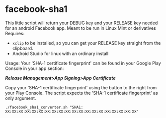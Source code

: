 # facebook-sha1

This little script will return your DEBUG key and your RELEASE key needed for an android Facebook app.
Meant to be run in Linux Mint or derivatives
Requires:

- `xclip` to be installed, so you can get your RELEASE key straight from the clipboard.
- Android Studio for linux with an ordinary install

Usage:
Your 'SHA-1 certificate fingerprint' can be found in your Google Play Console in your app section:

***Release Management>App Signing>App Certificate***

Copy your 'SHA-1 certificate fingerprint' using the button to the right from your Play Console.
The script expects the 'SHA-1 certificate fingerprint' as only argument.

`./facebook_sha1_converter.sh "SHA1: XX:XX:XX:XX:XX:XX:XX:XX:XX:XX:XX:XX:XX:XX:XX:XX:XX:XX:XX:XX"`
